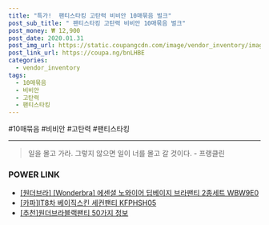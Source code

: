 ```yaml
--- 
title: "특가!  팬티스타킹 고탄력 비비안 10매묶음 벌크" 
post_sub_title: " 팬티스타킹 고탄력 비비안 10매묶음 벌크" 
post_money: ₩ 12,900 
post_date: 2020.01.31 
post_img_url: https://static.coupangcdn.com/image/vendor_inventory/images/2018/08/06/10/4/a863dcf7-f086-4b07-8503-5a4f898792c3.jpg 
post_link_url: https://coupa.ng/bnLHBE 
categories: 
  - vendor_inventory 
tags: 
  - 10매묶음 
  - 비비안 
  - 고탄력 
  - 팬티스타킹 
--- 
```

  #10매묶음 #비비안 #고탄력 #팬티스타킹 
<hr> 

> 일을 몰고 가라. 그렇지 않으면 일이 너를 몰고 갈 것이다. - 프랭클린 


### POWER LINK

* <a href="https://blog.naver.com/sakai111/221781297483" target="_blank">[원더브라] [Wonderbra] 에센셜 노와이어 딥베이지 브라팬티 2종세트 WBW9E0</a>
* <a href="https://blog.naver.com/sakai111/221784478159" target="_blank">[카파]IT8차 베이직스킨 세컨팬티 KFPHSH05</a>
* <a href="https://blog.naver.com/fasyy4321/221785556100" target="_blank">[추천]원더브라블랙팬티 50가지 정보</a>

